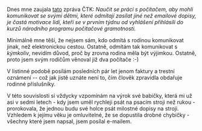 <!-- dcterms:identifier = riderweblog#11 -->
<!-- dcterms:title = Lidé chtějí pracovat s Internetem, aby mohli komunikovat s dětmi -->
<!-- np9:categoryId = 2 -->
<!-- x4w:category = Lidé a jiná zvěř -->
<!-- np9:authorId = 1 -->
<!-- np9:authorEmail = michal.valasek@altairis.cz -->
<!-- dcterms:creator = Michal Altair Valášek -->
<!-- dcterms:created = 2003-02-16T14:35:58+01:00 -->
<!-- dcterms:dateAccepted = 2003-02-16T14:35:58+01:00 -->

Dnes mne zaujala [tato](http://www.ceskenoviny.cz/view-id.php4?id=20030212E03486) zpráva ČTK: *Naučit se práci s počítačem, aby mohli komunikovat se svými dětmi, které odmítají zasílat jiné než emailové dopisy, je častá motivace lidí, kteří se v prvním týdnu od vyhlášení přihlásili do kurzů národního programu počítačové gramotnosti.*

Minimálně mne těší, že nejsem sám, kdo odmítá s rodinou komunikovat jinak, než elektronickou cestou. Ostatně, odmítám tak komunikovat s *kýmkoliv*, nevidím důvod, proč by zrovna rodina měla být výjimkou. Ostatně, proto jsem svým rodičům věnoval již dva počítače :-)

V listinné podobě posílám posledních pár let jenom faktury a trestní oznámení -- což jak jistě uznáte není to, čím člověk zpravidla obdařuje rodinné příslušníky.

V této souvislosti si vždycky vzpomínám na výrok své babičky, která mi už asi v sedmi letech - kdy jsem uměl rychleji psát na psacím stroji než rukou - prorokovala, že jednou budu své holce psát milostné dopisy na stroji. Vzhledem k jejímu věku je omluvitelné, že se dopustila drobné chybičky - všechny které jsem napsal, jsem posílal e-mailem.